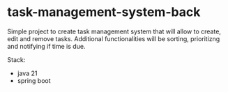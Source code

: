 # task-management-system-back
Simple project to create task management system that will allow to create, edit and remove tasks.
Additional functionalities will be sorting, prioritizng and notifying if time is due.

Stack:
- java 21
- spring boot
